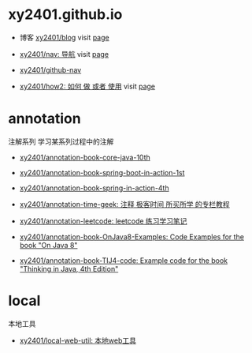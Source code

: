 # xy2401.github.io


- 博客 [xy2401/blog](https://github.com/xy2401/blog) 
visit [page](https://xy2401.github.io/blog/)


- [xy2401/nav: 导航](https://github.com/xy2401/nav)
visit [page](https://xy2401.github.io/nav/)

- [xy2401/github-nav](https://github.com/xy2401/github-nav)


- [xy2401/how2: 如何 做 或者 使用](https://github.com/xy2401/how2)
visit [page](https://xy2401.github.io/how2/)



# annotation
 
注解系列 学习某系列过程中的注解

* [xy2401/annotation-book-core-java-10th](https://github.com/xy2401/annotation-book-core-java-10th)

* [xy2401/annotation-book-spring-boot-in-action-1st](https://github.com/xy2401/annotation-book-spring-boot-in-action-1st)

* [xy2401/annotation-book-spring-in-action-4th](https://github.com/xy2401/annotation-book-spring-in-action-4th)

* [xy2401/annotation-time-geek: 注释 极客时间 所买所学 的专栏教程](https://github.com/xy2401/annotation-time-geek)

* [xy2401/annotation-leetcode: leetcode 练习学习笔记](https://github.com/xy2401/annotation-leetcode)

* [xy2401/annotation-book-OnJava8-Examples: Code Examples for the book "On Java 8"](https://github.com/xy2401/annotation-book-OnJava8-Examples)

* [xy2401/annotation-book-TIJ4-code: Example code for the book "Thinking in Java, 4th Edition"](https://github.com/xy2401/annotation-book-TIJ4-code)



# local

本地工具

- [xy2401/local-web-util: 本地web工具](https://github.com/xy2401/local-web-util)








